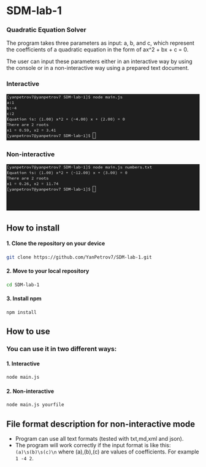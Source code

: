 # SDM-lab-1
### Quadratic Equation Solver

The program takes three parameters as input: a, b, and c, which represent the coefficients of a quadratic equation in the form of ax^2 + bx + c = 0.

The user can input these parameters either in an interactive way by using the console or in a non-interactive way using a prepared text document.

### Interactive
![interactive](img/interactive.png)
### Non-interactive
![non-interactive](img/non-interactive.png)
## How to install
#### 1. Clone the repository on your device
```bash
git clone https://github.com/YanPetrov7/SDM-lab-1.git
```
#### 2. Move to your local repository
```bash
cd SDM-lab-1
```
#### 3. Install npm
```bash
npm install
```
## How to use
### You can use it in two different ways:
#### 1. Interactive
```bash
node main.js
```
#### 2. Non-interactive
```bash
node main.js yourfile
```
## File format description for non-interactive mode
- Program can use all text formats (tested with txt,md,xml and json).
- The program will work correctly if the input format is like this: `(a)\s(b)\s(c)\n` where (a),(b),(c) are values of coefficients. For example `1 -4 2`.
